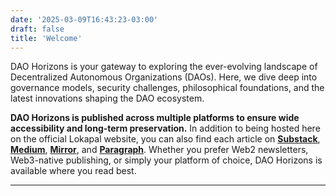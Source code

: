 ```yaml
---
date: '2025-03-09T16:43:23-03:00'
draft: false
title: 'Welcome'
---
```


DAO Horizons is your gateway to exploring the ever-evolving landscape of Decentralized Autonomous Organizations (DAOs). Here, we dive deep into governance models, security challenges, philosophical foundations, and the latest innovations shaping the DAO ecosystem.

**DAO Horizons is published across multiple platforms to ensure wide accessibility and long-term preservation.** In addition to being hosted here on the official Lokapal website, you can also find each article on [**Substack**](https://lokapal.substack.com/), [**Medium**](https://medium.com/@lokapal_53133/), [**Mirror**](https://mirror.xyz/0xF1F2363dE9588E5e9701209B5410195122551414), and [**Paragraph**](https://paragraph.com/@daohorizons). Whether you prefer Web2 newsletters, Web3-native publishing, or simply your platform of choice, DAO Horizons is available where you read best.

---
